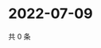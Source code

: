 # 2022-07-09

共 0 条

<!-- BEGIN WEIBO -->
<!-- 最后更新时间 Sat Jul 09 2022 09:16:30 GMT+0800 (China Standard Time) -->

<!-- END WEIBO -->
